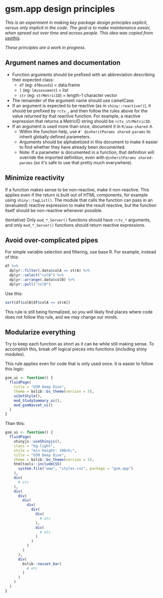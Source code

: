 # gsm.app design principles

*This is an experiment in making key package design principles explicit, versus only implicit in the code. The goal is to make maintenance easier, when spread out over time and across people. This idea was copied from [usethis](https://github.com/r-lib/usethis/blob/main/principles.md).*

*These principles are a work in progress.*

## Argument names and documentation

- Function arguments should be prefixed with an abbreviation describing their expected class:
  - `df` (eg: `dfBounds`) = data.frame
  - `l` (eg: `lAssessment`) = list
  - `str` (eg: `strMetricID`) = length-1 character vector
- The remainder of the argument name should use camelCase.
- If an argument is expected to be reactive (as in `shiny::reactive()`), it should be prefixed by `rctv_`, and then follow the rules above for the value *returned* by that reactive function. For example, a reactive expression that returns a MetricID string should be `rctv_strMetricID`.
- If an argument is used more than once, document it in `R/aaa-shared.R`.
  - Within the function help, use `#' @inheritParams shared-params` to inherit globally defined parameters.
  - Arguments should be alphabetized in this document to make it easier to find whether they have already been documented.
  - Note: If a parameter is documented in a function, that definition will override the imported definition, even with `@inheritParams shared-params` (so it's safe to use that pretty much everywhere).

## Minimize reactivity

If a function makes sense to be non-reactive, make it non-reactive. This applies even if the return is built out of HTML components, for example using `shiny::tagList()`. The module that calls the function can pass in an (evaluated) reactive expression to make the result reactive, but the function itself should be non-reactive whenever possible.

(tentative) Only `mod_*_Server()` functions should have `rctv_*` arguments, and only `mod_*_Server()` functions should return reactive expressions.

## Avoid over-complicated pipes

For simple variable selection and filtering, use base R. For example, instead of this:

```r
df %>% 
  dplyr::filter(.data$colA == strA) %>% 
  dplyr::select("colB") %>% 
  dplyr::arrange(.data$colB) %>% 
  dplyr::pull("colB")
```

Use this:

```r
sort(df$colB[df$colA == strA])
```

This rule is still being formalized, so you will likely find places where code does not follow this rule, and we may change our minds.

## Modularize everything

Try to keep each function as short as it can be while still making sense. To accomplish this, break off logical pieces into functions (including shiny modules).

This rule applies even for code that is only used once. It is easier to follow this logic:

```r
gsm_ui <- function() {
  fluidPage(
    title = "GSM Deep Dive",
    theme = bslib::bs_theme(version = 5),
    uiSetStyle(),
    mod_StudySummary_ui(),
    mod_gsmNavset_ui()
  )
}
```

Than this:

```r
gsm_ui <- function() {
  fluidPage(
    shinyjs::useShinyjs(),
    class = "bg-light",
    style = "min-height: 100vh;",
    title = "GSM Deep Dive",
    theme = bslib::bs_theme(version = 5),
    htmltools::includeCSS(
      system.file("www", "styles.css", package = "gsm.app")
    ),
    div(
      # etc
    ),
    div(
      div(
        div(
          div(
            div(
              div(
                # etc
              ),
              div(
                # etc
              )
            )
          )
        )
      ),
      div(
        bslib::navset_bar(
          # etc
        )
      )
    )
  )
}
```
